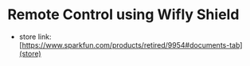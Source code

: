 # Remote Control using Wifly Shield

- store link:
[https://www.sparkfun.com/products/retired/9954#documents-tab](store)
